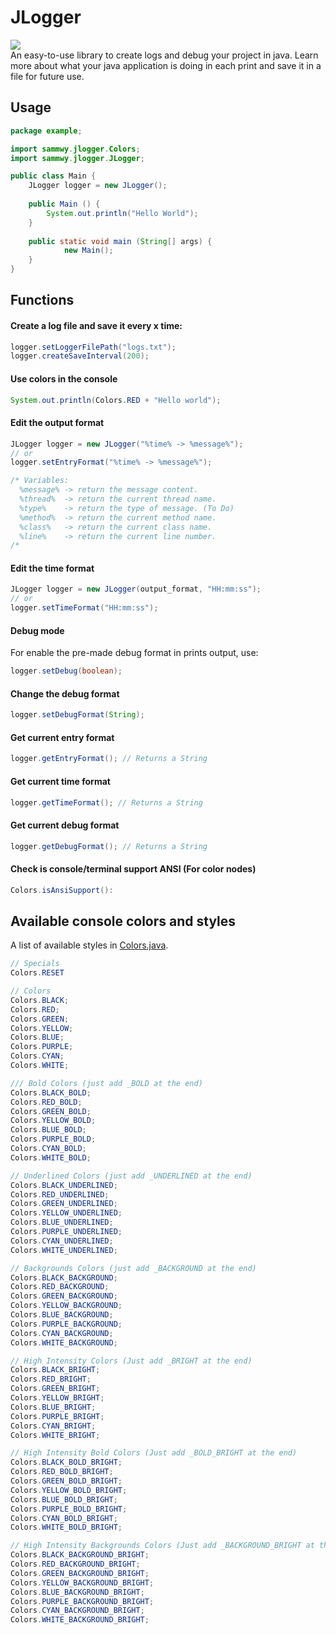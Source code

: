 # JLogger
[![](https://jitpack.io/v/sammwyy/JLogger.svg)](https://jitpack.io/#sammwyy/JLogger)  
An easy-to-use library to create logs and debug your project in java. Learn more about what your java application is doing in each print and save it in a file for future use.

## Usage
```java
package example;

import sammwy.jlogger.Colors;
import sammwy.jlogger.JLogger;

public class Main {
	JLogger logger = new JLogger();
	
  	public Main () {
		System.out.println("Hello World");
	}
  
  	public static void main (String[] args) { 
    		new Main(); 
  	}
}
```

## Functions
#### Create a log file and save it every x time:
```java
logger.setLoggerFilePath("logs.txt");
logger.createSaveInterval(200);
```

#### Use colors in the console
```java
System.out.println(Colors.RED + "Hello world");
```

#### Edit the output format
```java
JLogger logger = new JLogger("%time% -> %message%");
// or
logger.setEntryFormat("%time% -> %message%");

/* Variables:
  %message% -> return the message content.
  %thread%  -> return the current thread name.
  %type%    -> return the type of message. (To Do)
  %method%  -> return the current method name.
  %class%   -> return the current class name.
  %line%    -> return the current line number.
/*
```

#### Edit the time format
```java
JLogger logger = new JLogger(output_format, "HH:mm:ss");
// or
logger.setTimeFormat("HH:mm:ss");
```

#### Debug mode
For enable the pre-made debug format in prints output, use:
```java
logger.setDebug(boolean);
```

#### Change the debug format
```java
logger.setDebugFormat(String);
```

#### Get current entry format
```java
logger.getEntryFormat(); // Returns a String
```

#### Get current time format
```java
logger.getTimeFormat(); // Returns a String
```

#### Get current debug format
```java
logger.getDebugFormat(); // Returns a String
```

#### Check is console/terminal support ANSI (For color nodes)
```java
Colors.isAnsiSupport():
```

## Available console colors and styles
A list of available styles in [Colors.java](https://github.com/sammwyy/JLogger/blob/master/src/sammwy/jlogger/Colors.java).  
```java
// Specials
Colors.RESET

// Colors
Colors.BLACK;
Colors.RED;
Colors.GREEN;
Colors.YELLOW;
Colors.BLUE;
Colors.PURPLE;
Colors.CYAN;
Colors.WHITE;

/// Bold Colors (just add _BOLD at the end)
Colors.BLACK_BOLD;
Colors.RED_BOLD;
Colors.GREEN_BOLD;
Colors.YELLOW_BOLD;
Colors.BLUE_BOLD;
Colors.PURPLE_BOLD;
Colors.CYAN_BOLD;
Colors.WHITE_BOLD;

// Underlined Colors (just add _UNDERLINED at the end)
Colors.BLACK_UNDERLINED;
Colors.RED_UNDERLINED;
Colors.GREEN_UNDERLINED;
Colors.YELLOW_UNDERLINED;
Colors.BLUE_UNDERLINED;
Colors.PURPLE_UNDERLINED;
Colors.CYAN_UNDERLINED;
Colors.WHITE_UNDERLINED;

// Backgrounds Colors (just add _BACKGROUND at the end)
Colors.BLACK_BACKGROUND;
Colors.RED_BACKGROUND;
Colors.GREEN_BACKGROUND;
Colors.YELLOW_BACKGROUND;
Colors.BLUE_BACKGROUND;
Colors.PURPLE_BACKGROUND;
Colors.CYAN_BACKGROUND;
Colors.WHITE_BACKGROUND;

// High Intensity Colors (Just add _BRIGHT at the end)
Colors.BLACK_BRIGHT;
Colors.RED_BRIGHT;
Colors.GREEN_BRIGHT;
Colors.YELLOW_BRIGHT;
Colors.BLUE_BRIGHT;
Colors.PURPLE_BRIGHT;
Colors.CYAN_BRIGHT;
Colors.WHITE_BRIGHT;

// High Intensity Bold Colors (Just add _BOLD_BRIGHT at the end)
Colors.BLACK_BOLD_BRIGHT;
Colors.RED_BOLD_BRIGHT;
Colors.GREEN_BOLD_BRIGHT;
Colors.YELLOW_BOLD_BRIGHT;
Colors.BLUE_BOLD_BRIGHT;
Colors.PURPLE_BOLD_BRIGHT;
Colors.CYAN_BOLD_BRIGHT;
Colors.WHITE_BOLD_BRIGHT;

// High Intensity Backgrounds Colors (Just add _BACKGROUND_BRIGHT at the end)
Colors.BLACK_BACKGROUND_BRIGHT;
Colors.RED_BACKGROUND_BRIGHT;
Colors.GREEN_BACKGROUND_BRIGHT;
Colors.YELLOW_BACKGROUND_BRIGHT;
Colors.BLUE_BACKGROUND_BRIGHT;
Colors.PURPLE_BACKGROUND_BRIGHT;
Colors.CYAN_BACKGROUND_BRIGHT;
Colors.WHITE_BACKGROUND_BRIGHT;
```

